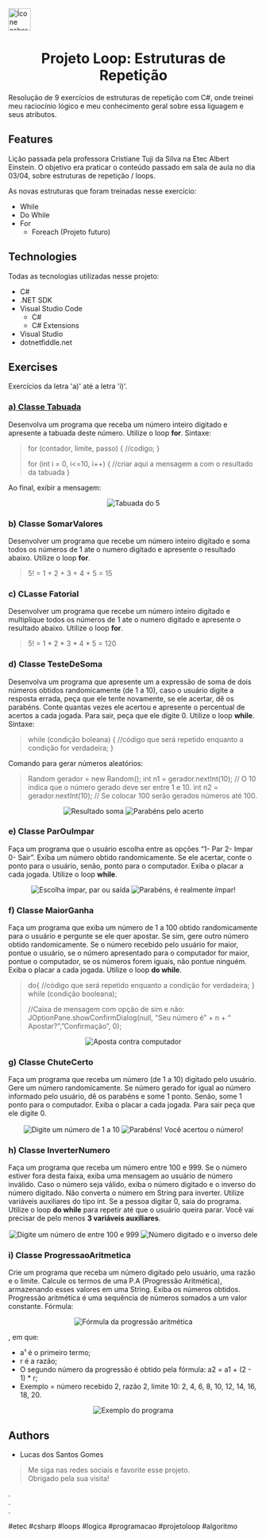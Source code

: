 <img alt="Ícone csharp" height="45" width="45" src="https://cdn.jsdelivr.net/gh/devicons/devicon/icons/csharp/csharp-original.svg" />
<h1 align="center">Projeto Loop: Estruturas de Repetição</h1>

Resolução de 9 exercícios de estruturas de repetição com C#, onde treinei meu raciocínio lógico e meu conhecimento geral sobre essa liguagem e seus atributos.

## Features

Lição passada pela professora Cristiane Tuji da Silva na Etec Albert Einstein. O objetivo era praticar o conteúdo passado em sala de aula no dia 03/04, sobre estruturas de repetição / loops.

As novas estruturas que foram treinadas nesse exercício:
* While
* Do While
* For
  - Foreach (Projeto futuro)

## Technologies

Todas as tecnologias utilizadas nesse projeto:
* C#
* .NET SDK
* Visual Studio Code
  - C#
  - C# Extensions
* Visual Studio
* dotnetfiddle.net

## Exercises

Exercícios da letra 'a)' até a letra 'i)'.

### <a href="https://dotnetfiddle.net/XllVuh">a) Classe Tabuada</a>

Desenvolva um programa que receba um número inteiro digitado e apresente a tabuada deste número. Utilize o loop <b>for</b>. Sintaxe:

>  for (contador, limite, passo) { 
>   //codigo; 
> } 
> 
> for (int i = 0, i<=10, i++) { 
>   //criar aqui a mensagem a com o resultado da tabuada
> }

Ao final, exibir a mensagem:
<div align="center">
  <img src="https://user-images.githubusercontent.com/106649118/235416037-36b6ba73-e6c6-4ac0-8e82-201a6f815b1e.png" alt="Tabuada do 5" />
</div>

### b) Classe SomarValores

Desenvolver um programa que recebe um número inteiro digitado e soma todos os números de 1 ate o numero digitado e apresente o resultado abaixo. Utilize o loop <b>for</b>.

> 5! = 1 + 2 + 3 + 4 + 5 = 15

### c) CLasse Fatorial

Desenvolver um programa que recebe um número inteiro digitado e multiplique todos os números de 1 ate o numero digitado e apresente o resultado abaixo. Utilize o loop <b>for</b>.

> 5! = 1 * 2 * 3 * 4 * 5 = 120

### d) Classe TesteDeSoma

Desenvolva um programa que apresente um a expressão de soma de dois números obtidos randomicamente (de 1 a 10), caso o usuário digite a resposta errada, peça que ele tente novamente, se ele acertar, dê os parabéns. Conte quantas vezes ele acertou e apresente o percentual de acertos a cada jogada. Para sair, peça que ele digite 0. Utilize o loop <b>while</b>. Sintaxe:

> while (condição boleana) {
>   //código que será repetido enquanto a condição for verdadeira;
> }

Comando para gerar números aleatórios:

> Random gerador = new Random();
> int n1 = gerador.nextInt(10); // O 10 indica que o número gerado deve ser entre 1 e 10.
> int n2 = gerador.nextInt(10); // Se colocar 100 serão gerados números até 100.

<div align="center">
  <img src="https://user-images.githubusercontent.com/106649118/235416157-aff12275-b97f-4705-944d-08aaf6af297c.png" alt="Resultado soma" />

  <img src="https://user-images.githubusercontent.com/106649118/235416526-e6deb9b5-bed0-4ab0-bc97-21f56f7cd7a9.png" alt="Parabéns pelo acerto" />
</div>

### e) Classe ParOuImpar

Faça um programa que o usuário escolha entre as opções “1- Par 2- Impar 0- Sair”. Exiba um número obtido randomicamente. Se ele acertar, conte o ponto para o usuário, senão, ponto para o computador. Exiba o placar a cada jogada. Utilize o loop <b>while</b>.

<div align="center">
  <img src="https://user-images.githubusercontent.com/106649118/235417179-f2874aee-6436-454d-8b68-975cd7388c4c.png" alt="Escolha ímpar, par ou saída" />

  <img src="https://user-images.githubusercontent.com/106649118/235417363-e22ed698-a1af-4ab2-92f1-64cb1a330015.png" alt="Parabéns, é realmente ímpar!" />
</div>

### f) Classe MaiorGanha

Faça um programa que exiba um número de 1 a 100 obtido randomicamente para o usuário e pergunte se ele quer apostar. Se sim, gere outro número obtido randomicamente. Se o número recebido pelo usuário for maior, pontue o usuário, se o número apresentado para o computador for maior, pontue o computador, se os números forem iguais, não pontue ninguém. Exiba o placar a cada jogada. Utilize o loop <b>do while</b>.

> do{
>   //código que será repetido enquanto a condição for verdadeira;
> } while (condição booleana);
> 
> //Caixa de mensagem com opção de sim e não:
> JOptionPane.showConfirmDialog(null, “Seu número é” + n + “ Apostar?”,”Confirmação”, 0);

<div align="center">
  <img align="center" src="https://user-images.githubusercontent.com/106649118/235417843-fe309d6e-c15d-43cf-8eff-bab81c1affdd.png" alt="Aposta contra computador" />
</div>

### g) Classe ChuteCerto

Faça um programa que receba um número (de 1 a 10) digitado pelo usuário. Gere um número randomicamente. Se número gerado for igual ao número informado pelo usuário, dê os parabéns e some 1 ponto. Senão, some 1 ponto para o computador. Exiba o placar a cada jogada. Para sair peça que ele digite 0.

<div align="center">
  <img align="center" src="https://user-images.githubusercontent.com/106649118/235418241-3e9a7ed0-c432-43fa-bfcc-369a93c3c8bf.png" alt="Digite um número de 1 a 10" />

  <img align="center" src="https://user-images.githubusercontent.com/106649118/235418395-16f2d1da-0cb1-4a18-a3dc-1cb18753c421.png" alt="Parabéns! Você acertou o número!" />
</div>

### h) Classe InverterNumero

Faça um programa que receba um número entre 100 e 999. Se o número estiver fora desta faixa, exiba uma mensagem ao usuário de número inválido. Caso o número seja válido, exiba o número digitado e o inverso do número digitado. Não converta o número em String para inverter. Utilize variáveis auxiliares do tipo int. Se a pessoa digitar 0, saia do programa. Utilize o loop <b>do while</b> para repetir até que o usuário queira parar. Você vai precisar de pelo menos <b>3 variáveis auxiliares</b>.

<div align="center">
  <img align="center" src="https://user-images.githubusercontent.com/106649118/235418759-c91b0b55-f091-479a-b62b-c7a0974c73ce.png" alt="Digite um número de entre 100 e 999" />

  <img align="center" src="https://user-images.githubusercontent.com/106649118/235421581-c477b3d6-5dd8-47b2-8c16-8cef8cb77650.png" alt="Número digitado e o inverso dele" />
</div>

### i) Classe ProgressaoAritmetica

Crie um programa que receba um número digitado pelo usuário, uma razão e o limite. Calcule os termos de  uma P.A (Progressão Aritmética), armazenando esses valores em uma String. Exiba os números obtidos. Progressão aritmética é uma sequência de números somados a um valor constante. Fórmula:

<div align="center">
  <img align="center" src="https://user-images.githubusercontent.com/106649118/235421984-9e31ba05-1d87-4837-a433-2e6b5458f5ae.png" alt="Fórmula da progressão aritmética" />
</div>

, em que:
* a¹ é o primeiro termo;
* r é a razão;
* O segundo número da progressão é obtido pela fórmula: a2 = a1 + (2 - 1) * r;
* Exemplo = número recebido 2, razão 2, limite 10: 2, 4, 6, 8, 10, 12, 14, 16, 18, 20.

<div align="center">
  <img align="center" src="https://user-images.githubusercontent.com/106649118/235422490-a7420ca8-b599-4669-8e2e-127aa0fd439e.png" alt="Exemplo do programa" />
</div>

## Authors

* Lucas dos Santos Gomes

> Me siga nas redes sociais e favorite esse projeto. <br>
> Obrigado pela sua visita!

. <br>
. <br>
. <br>

#etec #csharp #loops #logica #programacao #projetoloop #algoritmo